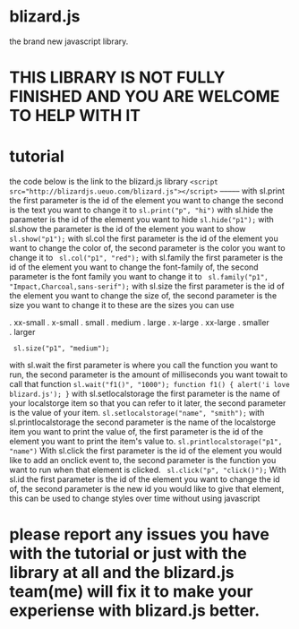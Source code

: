 # blizard.js
the brand new javascript library.
# THIS LIBRARY IS NOT FULLY FINISHED AND YOU ARE WELCOME TO HELP WITH IT
# tutorial
the code below is the link to the blizard.js library
        `<script src="http://blizardjs.ueuo.com/blizard.js"></script>`
–––––
        with sl.print the first parameter is the id of the element you want to change the second is the text you want to change it to
`sl.print("p", "hi")`
with sl.hide the parameter is the id of the element you want to hide
`sl.hide("p1");`
  with sl.show the parameter is the id of the element you want to show
  `sl.show("p1");`
 with sl.col the first parameter is the id of the element you want to change the color of, the second parameter is the color you want to change it to
` sl.col("p1", "red");`
 with sl.family the first parameter is the id of the element you want to change the font-family of, the second parameter is the font family you want to change it to
` sl.family("p1", "Impact,Charcoal,sans-serif");`
 with sl.size the first parameter is the id of the element you want to change the size of, the second parameter is the size you want to change it to these are the sizes you can use

. xx-small
. x-small
. small
. medium
. large
. x-large
. xx-large
. smaller	
. larger

` sl.size("p1", "medium");`
 
with sl.wait the first parameter is where you call the function you want to run, the second parameter is the amount of milliseconds you want towait to call that function
 `sl.wait("f1()", "1000");
 function f1() {
    alert('i love blizard.js');
 }`
  with sl.setlocalstorage the first parameter is the name of your localstorge item so that you can refer to it later, the second parameter is the value of your item.
`sl.setlocalstorage("name", "smith");`
 with sl.printlocalstorage the second parameter is the name of the localstorge item you want to print the value of, the first parameter is the id of the element you want to print the item's value to.
`sl.printlocalstorage("p1", "name")`
With sl.click the first parameter is the id of the element you would like to add an onclick event to, the second parameter is the function you want to run when that element is clicked.
` sl.click("p", "click()");`
With sl.id the first parameter is the id of the element you want to change the id of, the second parameter is the new id you would like to give that element, this can be used to change styles over time without using javascript
# please report any issues you have with the tutorial or just with the library at all and the blizard.js team(me) will fix it to make your experiense with blizard.js better.
